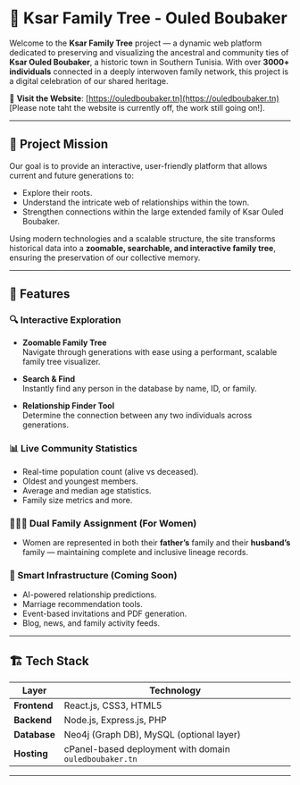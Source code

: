 # 🌳 Ksar Family Tree - Ouled Boubaker

Welcome to the **Ksar Family Tree** project — a dynamic web platform dedicated to preserving and visualizing the ancestral and community ties of **Ksar Ouled Boubaker**, a historic town in Southern Tunisia. With over **3000+ individuals** connected in a deeply interwoven family network, this project is a digital celebration of our shared heritage.

🔗 **Visit the Website**: [https://ouledboubaker.tn](https://ouledboubaker.tn) [Please note taht the website is currently off, the work still going on!].

---

## 📜 Project Mission

Our goal is to provide an interactive, user-friendly platform that allows current and future generations to:

- Explore their roots.
- Understand the intricate web of relationships within the town.
- Strengthen connections within the large extended family of Ksar Ouled Boubaker.

Using modern technologies and a scalable structure, the site transforms historical data into a **zoomable, searchable, and interactive family tree**, ensuring the preservation of our collective memory.

---

## 🚀 Features

### 🔍 Interactive Exploration

- **Zoomable Family Tree**  
  Navigate through generations with ease using a performant, scalable family tree visualizer.

- **Search & Find**  
  Instantly find any person in the database by name, ID, or family.

- **Relationship Finder Tool**  
  Determine the connection between any two individuals across generations.

### 📊 Live Community Statistics

- Real-time population count (alive vs deceased).
- Oldest and youngest members.
- Average and median age statistics.
- Family size metrics and more.

### 👩‍👩‍👧 Dual Family Assignment (For Women)

- Women are represented in both their **father’s** family and their **husband’s** family — maintaining complete and inclusive lineage records.

### 🧠 Smart Infrastructure (Coming Soon)

- AI-powered relationship predictions.
- Marriage recommendation tools.
- Event-based invitations and PDF generation.
- Blog, news, and family activity feeds.

---

## 🏗️ Tech Stack

| Layer         | Technology                    |
|--------------|-------------------------------|
| **Frontend** | React.js, CSS3, HTML5          |
| **Backend**  | Node.js, Express.js, PHP           |
| **Database** | Neo4j (Graph DB), MySQL (optional layer) |
| **Hosting**  | cPanel-based deployment with domain `ouledboubaker.tn` |

---
